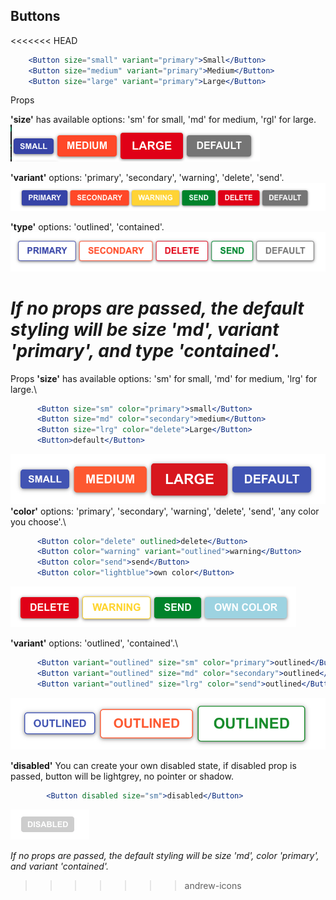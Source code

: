 ## Buttons
<<<<<<< HEAD

```jsx
    <Button size="small" variant="primary">Small</Button>
    <Button size="medium" variant="primary">Medium</Button>
    <Button size="large" variant="primary">Large</Button>
```

Props

**'size'** has available options: 'sm' for small, 'md' for medium, 'rgl' for large.\
![Buttons](./assets/button-sizes.png)

**'variant'** options: 'primary', 'secondary', 'warning', 'delete', 'send'.\
![button-sizes](./assets/button-colors.png)

**'type'** options: 'outlined', 'contained'.\
![button-contained](./assets/button-contained.png)

_If no props are passed, the default styling will be size 'md', variant 'primary', and type 'contained'._
=======
Props
**'size'** has available options: 'sm' for small, 'md' for medium, 'lrg' for large.\
```jsx
      <Button size="sm" color="primary">small</Button>
      <Button size="md" color="secondary">medium</Button>
      <Button size="lrg" color="delete">Large</Button>
      <Button>default</Button>
```
![Buttons](./assets/buttonsizes.png)
**'color'** options: 'primary', 'secondary', 'warning', 'delete', 'send', 'any color you choose'.\
```jsx
      <Button color="delete" outlined>delete</Button>
      <Button color="warning" variant="outlined">warning</Button>
      <Button color="send">send</Button>
      <Button color="lightblue">own color</Button>
```
![button-sizes](./assets/extracolors.png)

**'variant'** options: 'outlined', 'contained'.\
```jsx
      <Button variant="outlined" size="sm" color="primary">outlined</Button>
      <Button variant="outlined" size="md" color="secondary">outlined</Button>
      <Button variant="outlined" size="lrg" color="send">outlined</Button>
```
![button-contained](./assets/outlinedbuttons.png)

**'disabled'** You can create your own disabled state, if disabled prop is passed, button will be lightgrey, no pointer or shadow.
```jsx
        <Button disabled size="sm">disabled</Button>
```
![disabled](./assets/disabled.png)

_If no props are passed, the default styling will be size 'md', color 'primary', and variant 'contained'._
>>>>>>> andrew-icons
